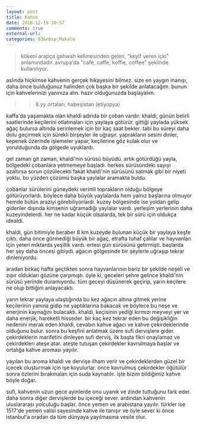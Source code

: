 ```yaml
---
layout: post
title: Kahve
date: 2016-12-19 10:57
comments: true
external-url:
categories: 03&nbsp;Makale
---
```


> kökeni arapça gahwah kelimesinden gelen, "keyif veren içki" anlamındadır. avrupa'da "café, caffe, koffie, coffee" şeklinde kullanılıyor.

aslında hiçkimse kahvenin gerçek hikayesini bilmez. size en yaygın inanışı, daha önce bulduğunuz halinden çok başka bir şekilde anlatacağım. bunun için kahvelerinizi yanınıza alın. hazır olduğunuzda başlayalım.

>> 8.yy ortaları, habeşistan (etiyopya)

kaffa'da yaşamakta olan khaldi adında bir çoban vardır. khaldi, günün belirli saatlerinde keçilerini otlatmaları için yaylaya götürür. gittiği yaylada yüksek ağaç bulursa altında serinlemek için bir kaç saat bekler. tabi bu süreyi daha dolu geçirmek için sürekli birşeyler ile uğraşır. yaprakların sesini dinler, kepenek üzerinde işlemeler yapar, keçilerine göz kulak olur ve yorulduğunda da gölgede uyuklardı.

gel zaman git zaman, khaldi'nin sürüsü büyüdü. artık götürdüğü yayla, bölgedeki çobanlara yetmemeye başladı. herkes sürüsündeki sayıyı azaltırsa sorun çözülecekti fakat khaldi'nin sürüsünü satmak gibi bir niyeti yoktu. bu yüzden çözümü başka yaylalar aramakta buldu.

çobanlar sürülerini güneydeki verimli toprakların olduğu bölgeye götürüyorlardı. böylece daha büyük yaylalarda hem yalnız başlarına olmuyor hemde bütün araziyi görebiliyorlardı. kuzey bölgesinde ise yoldan gelip gidenler dışında kimsenin uğramadığı yaylalar vardı. yerleşim yerlerinin daha kuzeyindelerdi. her ne kadar küçük olsalarda, tek bir sürü için oldukça idealdi.

khaldi, gün bitimiyle beraber 8 km kuzeyde bulunan küçük bir yaylaya keşfe çıktı. daha önce görmediği büyük bir ağaç, etrafta tuhaf çalılar ve hayvanları için yeteri miktarda yeşillik vardı. ertesi gün sürüsünü getirmişti. başlarda her şey daha öncesi gibiydi. ağacın gölgesinde bir şeylerle uğraşıp tekrar dinleniyordu.

aradan birkaç hafta geçtikten sonra hayvanlarının bariz bir şekilde neşeli ve zıpır oldukları gözüne çarpmıştı. öyle ki, geceleri şehre gelince khaldi'nin sürüsü yerinde duramıyordu. tüm geceyi düşünerek geçirip, yarın keçilere ne olup bittiğini anlayacaktı.

yarın tekrar yaylaya ulaştığında bu kez ağacın altına gitmek yerine keçilerinin yanına gidip ne yaptıklarına bakacak ve böylece bu neşe ve enerjinin kaynağını bulacaktı. khaldi, keçisinin yediği kırmızı meyveyi yer ve daha enerjik, hareketli hisseder. bir kaç kez tekrar eden bu değişikliğin nedenini merak eden khaldi, cevabın kahve ağacı ve kahve çekirdeklerinde olduğunu bulur. sonra bu keşfini anlatmak üzere sufi dervişlere gider. çekirdeklerin marifetini dinleyen sufi derviş, ilk başta fikri onaylamaz ve çekirdekleri ateşe atar. ateşte tutuşan çekirdekler kavrulmaya başlar ve ortalığa kahve aroması yayılır.

yayılan bu aroma khaldi ve dervişe ilham verir ve çekirdeklerden güzel bir içecek oluşturmak için işe koyulurlar. önce kavrulmuş çekirdekler öğütülür sonra özlerini bırakmaları için suda kaynatılır. işte bizim bildiğimiz kahve böyle doğar.

sufi, kahvenin uzun gece ayinlerde onu uyanık ve zinde tuttuğunu fark eder. daha sonra diğer dervişlerde bu içeceği sever. ardından kahvenin uluslararası yolculuğu başlar. önce yemen ve arabistana yayılır. türkler ise 1517'de yemen valisi sayesinde kahve ile tanışır ve öyle sever ki önce istanbul'a oradan da tüm dünyaya yayılmasına vesile olur.